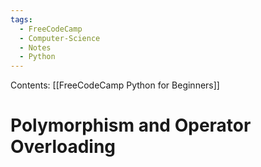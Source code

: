 ```yaml
---
tags:
  - FreeCodeCamp
  - Computer-Science
  - Notes
  - Python
---
```

Contents: [[FreeCodeCamp Python for Beginners]]
# Polymorphism and Operator Overloading